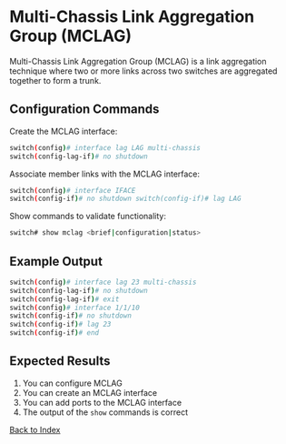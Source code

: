 # Multi-Chassis Link Aggregation Group (MCLAG)

Multi-Chassis Link Aggregation Group (MCLAG) is a link aggregation technique where two or more links across two switches are aggregated together to form a trunk. 

## Configuration Commands 

Create the MCLAG interface: 

```bash
switch(config)# interface lag LAG multi-chassis 
switch(config-lag-if)# no shutdown
```

Associate member links with the MCLAG interface: 

```bash
switch(config)# interface IFACE 
switch(config-if)# no shutdown switch(config-if)# lag LAG 
```

Show commands to validate functionality:  

```bash
switch# show mclag <brief|configuration|status>
```

## Example Output 

```bash
switch(config)# interface lag 23 multi-chassis
switch(config-lag-if)# no shutdown
switch(config-lag-if)# exit
switch(config)# interface 1/1/10
switch(config-if)# no shutdown
switch(config-if)# lag 23
switch(config-if)# end
```

## Expected Results 

1. You can configure MCLAG
2. You can create an MCLAG interface
3. You can add ports to the MCLAG interface
4. The output of the `show` commands is correct   

	
[Back to Index](index_aruba.md)
